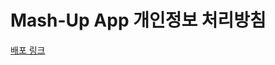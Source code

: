 # Mash-Up App 개인정보 처리방침

[배포 링크](https://static.mash-up.kr/Mash-Up-app-personal-infomation-policy/index.html)
